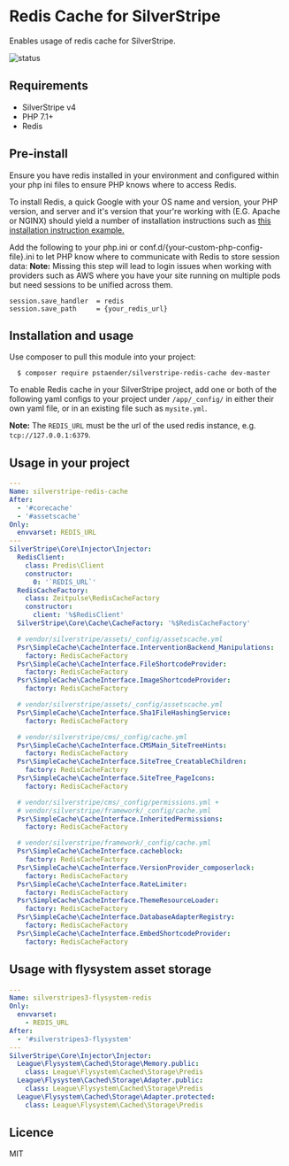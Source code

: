 # Redis Cache for SilverStripe

Enables usage of redis cache for SilverStripe.

![status](https://github.com/pstaender/silverstripe-redis-cache/actions/workflows/ci.yml/badge.svg)

## Requirements

  * SilverStripe v4
  * PHP 7.1+
  * Redis

## Pre-install

Ensure you have redis installed in your environment and configured within your php ini files to ensure PHP knows where to access Redis.

To install Redis, a quick Google with your OS name and version, your PHP version, and server and it's version that your're working with (E.G. Apache or NGINX) should yield a number of installation instructions such as [this installation instruction example.](https://www.digitalocean.com/community/tutorials/how-to-install-and-secure-redis-on-ubuntu-18-04)

Add the following to your php.ini or conf.d/{your-custom-php-config-file}.ini to let PHP know where to communicate with Redis to store session data:
**Note:** Missing this step will lead to login issues when working with providers such as AWS where you have your site running on multiple pods but need sessions to be unified across them.
```
session.save_handler  = redis
session.save_path     = {your_redis_url}
```

## Installation and usage

Use composer to pull this module into your project:

```
  $ composer require pstaender/silverstripe-redis-cache dev-master
```

To enable Redis cache in your SilverStripe project, add one or both of the following yaml configs to your project under `/app/_config/` in either their own yaml file, or in an existing file such as `mysite.yml`.

**Note:** The `REDIS_URL` must be the url of the used redis instance, e.g. `tcp://127.0.0.1:6379`.

## Usage in your project

```yml
---
Name: silverstripe-redis-cache
After:
  - '#corecache'
  - '#assetscache'
Only:
  envvarset: REDIS_URL
---
SilverStripe\Core\Injector\Injector:
  RedisClient:
    class: Predis\Client
    constructor:
      0: '`REDIS_URL`'
  RedisCacheFactory:
    class: Zeitpulse\RedisCacheFactory
    constructor:
      client: '%$RedisClient'
  SilverStripe\Core\Cache\CacheFactory: '%$RedisCacheFactory'

  # vendor/silverstripe/assets/_config/assetscache.yml
  Psr\SimpleCache\CacheInterface.InterventionBackend_Manipulations:
    factory: RedisCacheFactory
  Psr\SimpleCache\CacheInterface.FileShortcodeProvider:
    factory: RedisCacheFactory
  Psr\SimpleCache\CacheInterface.ImageShortcodeProvider:
    factory: RedisCacheFactory

  # vendor/silverstripe/assets/_config/assetscache.yml
  Psr\SimpleCache\CacheInterface.Sha1FileHashingService:
    factory: RedisCacheFactory

  # vendor/silverstripe/cms/_config/cache.yml
  Psr\SimpleCache\CacheInterface.CMSMain_SiteTreeHints:
    factory: RedisCacheFactory
  Psr\SimpleCache\CacheInterface.SiteTree_CreatableChildren:
    factory: RedisCacheFactory
  Psr\SimpleCache\CacheInterface.SiteTree_PageIcons:
    factory: RedisCacheFactory

  # vendor/silverstripe/cms/_config/permissions.yml +
  # vendor/silverstripe/framework/_config/cache.yml
  Psr\SimpleCache\CacheInterface.InheritedPermissions:
    factory: RedisCacheFactory

  # vendor/silverstripe/framework/_config/cache.yml
  Psr\SimpleCache\CacheInterface.cacheblock:
    factory: RedisCacheFactory
  Psr\SimpleCache\CacheInterface.VersionProvider_composerlock:
    factory: RedisCacheFactory
  Psr\SimpleCache\CacheInterface.RateLimiter:
    factory: RedisCacheFactory
  Psr\SimpleCache\CacheInterface.ThemeResourceLoader:
    factory: RedisCacheFactory
  Psr\SimpleCache\CacheInterface.DatabaseAdapterRegistry:
    factory: RedisCacheFactory
  Psr\SimpleCache\CacheInterface.EmbedShortcodeProvider:
    factory: RedisCacheFactory
```

## Usage with flysystem asset storage

```yaml
---
Name: silverstripes3-flysystem-redis
Only:
  envvarset:
    - REDIS_URL
After:
  - '#silverstripes3-flysystem'
---
SilverStripe\Core\Injector\Injector:
  League\Flysystem\Cached\Storage\Memory.public:
    class: League\Flysystem\Cached\Storage\Predis
  League\Flysystem\Cached\Storage\Adapter.public:
    class: League\Flysystem\Cached\Storage\Predis
  League\Flysystem\Cached\Storage\Adapter.protected:
    class: League\Flysystem\Cached\Storage\Predis
```

## Licence

MIT
